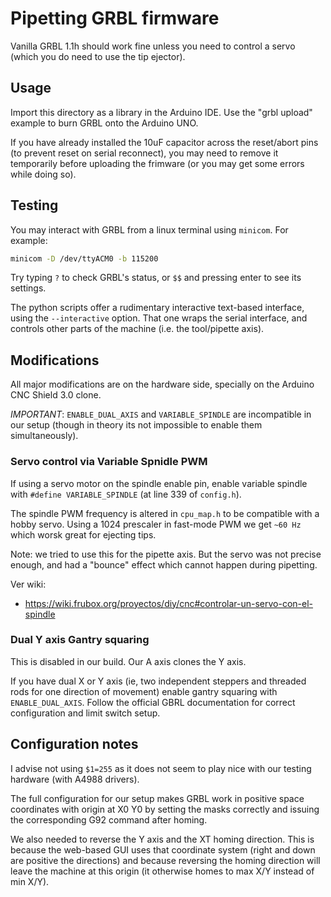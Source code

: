 # Pipetting GRBL firmware

Vanilla GRBL 1.1h should work fine unless you need to control a servo (which you do need to use the tip ejector).

## Usage

Import this directory as a library in the Arduino IDE. Use the "grbl upload" example to burn GRBL onto the Arduino UNO.

If you have already installed the 10uF capacitor across the reset/abort pins (to prevent reset on serial reconnect), you may need to remove it temporarily before uploading the frimware (or you may get some errors while doing so).

## Testing

You may interact with GRBL from a linux terminal using `minicom`. For example:

```bash
minicom -D /dev/ttyACM0 -b 115200
```

Try typing `?` to check GRBL's status, or `$$` and pressing enter to see its settings.

The python scripts offer a rudimentary interactive text-based interface, using the `--interactive` option. That one wraps the serial interface, and controls other parts of the machine (i.e. the tool/pipette axis).

## Modifications

All major modifications are on the hardware side, specially on the Arduino CNC Shield 3.0 clone.

*IMPORTANT*: `ENABLE_DUAL_AXIS` and `VARIABLE_SPINDLE` are incompatible in our setup (though in theory its not impossible to enable them simultaneously).

### Servo control via Variable Spnidle PWM

If using a servo motor on the spindle enable pin, enable variable spindle with `#define VARIABLE_SPINDLE` (at line 339 of `config.h`).

The spindle PWM frequency is altered in `cpu_map.h` to be compatible with a hobby servo. Using a 1024 prescaler in fast-mode PWM we get `~60 Hz` which worsk great for ejecting tips.

Note: we tried to use this for the pipette axis. But the servo was not precise enough, and had a "bounce" effect which cannot happen during pipetting.

Ver wiki:

  * https://wiki.frubox.org/proyectos/diy/cnc#controlar-un-servo-con-el-spindle

### Dual Y axis Gantry squaring

This is disabled in our build. Our A axis clones the Y axis.

If you have dual X or Y axis (ie, two independent steppers and threaded rods for one direction of movement) enable gantry squaring with `ENABLE_DUAL_AXIS`. Follow the official GBRL documentation for correct configuration and limit switch setup.

## Configuration notes

I advise not using `$1=255` as it does not seem to play nice with our testing hardware (with A4988 drivers).

The full configuration for our setup makes GRBL work in positive space coordinates with origin at X0 Y0 by setting the masks correctly and issuing the corresponding G92 command after homing.

We also needed to reverse the Y axis and the XT homing direction. This is because the web-based GUI uses that coordinate system (right and down are positive the directions) and because reversing the homing direction will leave the machine at this origin (it otherwise homes to max X/Y instead of min X/Y).
